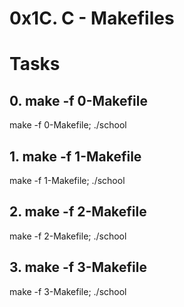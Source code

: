 # 0x1C. C - Makefiles

# Tasks
## 0. make -f 0-Makefile

make -f 0-Makefile; ./school

## 1. make -f 1-Makefile 

make -f 1-Makefile; ./school

## 2. make -f 2-Makefile 

make -f 2-Makefile; ./school

## 3. make -f 3-Makefile 

make -f 3-Makefile; ./school

## 